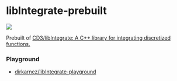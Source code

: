 libIntegrate-prebuilt
=====================
![](https://github.com/dirkarnez/libIntegrate-prebuilt/actions/workflows/build.yml/badge.svg)

Prebuilt of [CD3/libIntegrate: A C++ library for integrating discretized functions.](https://github.com/CD3/libIntegrate)

### Playground
- [dirkarnez/libIntegrate-playground](https://github.com/dirkarnez/libIntegrate-playground)
